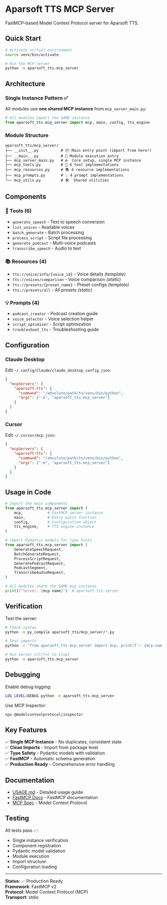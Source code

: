 # Aparsoft TTS MCP Server

FastMCP-based Model Context Protocol server for Aparsoft TTS.

## Quick Start

```bash
# Activate virtual environment
source venv/bin/activate

# Run the MCP server
python -m aparsoft_tts.mcp_server
```

## Architecture

### Single Instance Pattern ✅

All modules use **one shared MCP instance** from `mcp_server_main.py`:

```python
# All modules import the SAME instance
from aparsoft_tts.mcp_server import mcp, main, config, tts_engine
```

### Module Structure

```
aparsoft_tts/mcp_server/
├── __init__.py          # 📦 Main entry point (import from here!)
├── __main__.py          # 🚀 Module execution entry
├── mcp_server_main.py   # ⚙️  Core setup, single MCP instance
├── mcp_tools.py         # 🔧 6 tool implementations
├── mcp_resources.py     # 📚 4 resource implementations
├── mcp_prompts.py       # 💡 4 prompt implementations
└── mcp_utils.py         # 🛠️  Shared utilities
```

## Components

### 🔧 Tools (6)
- `generate_speech` - Text to speech conversion
- `list_voices` - Available voices
- `batch_generate` - Batch processing
- `process_script` - Script file processing
- `generate_podcast` - Multi-voice podcasts
- `transcribe_speech` - Audio to text

### 📚 Resources (4)
- `tts://voice/info/{voice_id}` - Voice details _(template)_
- `tts://voices/comparison` - Voice comparison _(static)_
- `tts://presets/{preset_name}` - Preset configs _(template)_
- `tts://presets/all` - All presets _(static)_

### 💡 Prompts (4)
- `podcast_creator` - Podcast creation guide
- `voice_selector` - Voice selection helper
- `script_optimizer` - Script optimization
- `troubleshoot_tts` - Troubleshooting guide

## Configuration

### Claude Desktop

Edit `~/.config/Claude/claude_desktop_config.json`:

```json
{
  "mcpServers": {
    "aparsoft-tts": {
      "command": "/absolute/path/to/venv/bin/python",
      "args": ["-m", "aparsoft_tts.mcp_server"]
    }
  }
}
```

### Cursor

Edit `~/.cursor/mcp.json`:

```json
{
  "mcpServers": {
    "aparsoft-tts": {
      "command": "/absolute/path/to/venv/bin/python",
      "args": ["-m", "aparsoft_tts.mcp_server"]
    }
  }
}
```

## Usage in Code

```python
# Import the main components
from aparsoft_tts.mcp_server import (
    mcp,           # FastMCP server instance
    main,          # Entry point function
    config,        # Configuration object
    tts_engine,    # TTS engine instance
)

# Import Pydantic models for type hints
from aparsoft_tts.mcp_server import (
    GenerateSpeechRequest,
    BatchGenerateRequest,
    ProcessScriptRequest,
    GeneratePodcastRequest,
    PodcastSegment,
    TranscribeAudioRequest,
)

# All modules share the SAME mcp instance
print(f"Server: {mcp.name}")  # aparsoft-tts-server
```

## Verification

Test the server:

```bash
# Check syntax
python -m py_compile aparsoft_tts/mcp_server/*.py

# Test imports
python -c "from aparsoft_tts.mcp_server import mcp; print(f'✅ {mcp.name}')"

# Run server (Ctrl+C to stop)
python -m aparsoft_tts.mcp_server
```

## Debugging

Enable debug logging:

```bash
LOG_LEVEL=DEBUG python -m aparsoft_tts.mcp_server
```

Use MCP Inspector:

```bash
npx @modelcontextprotocol/inspector
```

## Key Features

✅ **Single MCP Instance** - No duplicates, consistent state  
✅ **Clean Imports** - Import from package level  
✅ **Type Safety** - Pydantic models with validation  
✅ **FastMCP** - Automatic schema generation  
✅ **Production Ready** - Comprehensive error handling  

## Documentation

- [USAGE.md](./USAGE.md) - Detailed usage guide
- [FastMCP Docs](https://gofastmcp.com/) - FastMCP documentation
- [MCP Spec](https://modelcontextprotocol.io/) - Model Context Protocol

## Testing

All tests pass ✅:
- Single instance verification
- Component registration
- Pydantic model validation
- Module execution
- Import structure
- Configuration loading

---

**Status**: ✅ Production Ready  
**Framework**: FastMCP v2  
**Protocol**: Model Context Protocol (MCP)  
**Transport**: stdio
